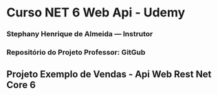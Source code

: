 ﻿# Curso NET 6 Web Api - Udemy 
### Stephany Henrique de Almeida — Instrutor
### Repositório do Projeto Professor: GitGub

## Projeto Exemplo de Vendas - Api Web Rest Net Core 6


